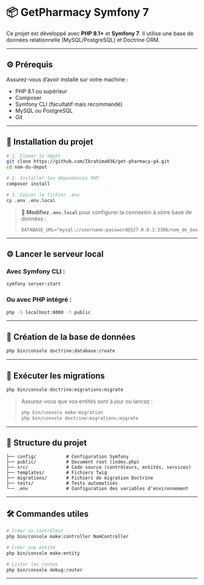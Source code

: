 # 📦 GetPharmacy Symfony 7

Ce projet est développé avec **PHP 8.1+** et **Symfony 7**. Il utilise une base de données relationnelle (MySQL/PostgreSQL) et Doctrine ORM.

---

## ⚙️ Prérequis

Assurez-vous d’avoir installé sur votre machine :

* PHP 8.1 ou supérieur
* Composer
* Symfony CLI (facultatif mais recommandé)
* MySQL ou PostgreSQL
* Git

---

## 🚀 Installation du projet

```bash
# 1. Cloner le dépôt
git clone https://github.com/Ibrahima036/get-pharmacy-g4.git
cd nom-du-depot

# 2. Installer les dépendances PHP
composer install

# 3. Copier le fichier .env
cp .env .env.local
```

> 📌 **Modifiez `.env.local`** pour configurer la connexion à votre base de données :
>
> ```dotenv
> DATABASE_URL="mysql://username:password@127.0.0.1:3306/nom_de_base"
> ```

---

## ⚙️ Lancer le serveur local

### Avec Symfony CLI :

```bash
symfony server:start
```

### Ou avec PHP intégré :

```bash
php -S localhost:8000 -t public
```

---

## 💃 Création de la base de données

```bash
php bin/console doctrine:database:create
```

---

## 📅 Exécuter les migrations

```bash
php bin/console doctrine:migrations:migrate
```

> Assurez-vous que vos entités sont à jour ou lancez :
>
> ```bash
> php bin/console make:migration
> php bin/console doctrine:migrations:migrate
> ```

---


## 📂 Structure du projet

```
├── config/           # Configuration Symfony
├── public/           # Document root (index.php)
├── src/              # Code source (contrôleurs, entités, services)
├── templates/        # Fichiers Twig
├── migrations/       # Fichiers de migration Doctrine
├── tests/            # Tests automatisés
└── .env              # Configuration des variables d’environnement
```

---

## 🛠️ Commandes utiles

```bash
# Créer un contrôleur
php bin/console make:controller NomController

# Créer une entité
php bin/console make:entity

# Lister les routes
php bin/console debug:router
```

---
